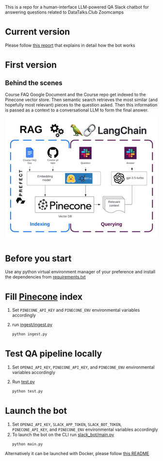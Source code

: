 This is a repo for a human-interface LLM-powered QA Slack chatbot for answering questions
related to DataTalks.Club Zoomcamps

# Current version

Please follow [this report](https://api.wandb.ai/links/aaalex-lit/ii6tpid4) that
explains in detail how the bot works

# First version
## Behind the scenes
Course FAQ Google Document and the Course repo get indexed to the Pinecone vector store.
Then semantic search retrieves the most similar (and hopefully most relevant) pieces to the question asked.
Then this information is passed as a context to a conversational LLM to form the final answer.

![Diagram](Mlops_chatbot_diagram.png)

# Before you start

Use any python virtual environment manager of your preference 
    and install the dependencies from [requirements.txt](requirements.txt)

# Fill [Pinecone](https://www.pinecone.io/) index
1. Set `PINECONE_API_KEY` and `PINECONE_ENV` 
environmental variables accordingly
 
2. run [ingest/ingest.py](ingest/mlops/ingest.py) 

    ```bash
    python ingest.py
    ```
# Test QA pipeline locally 
1. Set `OPENAI_API_KEY`, `PINECONE_API_KEY`, and `PINECONE_ENV` 
environmental variables accordingly
1. Run [test.py](test.py)

    ```bash
    python test.py
    ```
# Launch the bot
1. Set `OPENAI_API_KEY`, `SLACK_APP_TOKEN`, `SLACK_BOT_TOKEN`,
`PINECONE_API_KEY`, and `PINECONE_ENV` 
environmental variables accordingly
1. To launch the bot on the CLI run [slack_bot/main.py](slack_bot/main.py)
    ```bash
   python main.py
   ```

Alternatively it can be launched with Docker, please follow 
[this README](slack_bot/README.md)